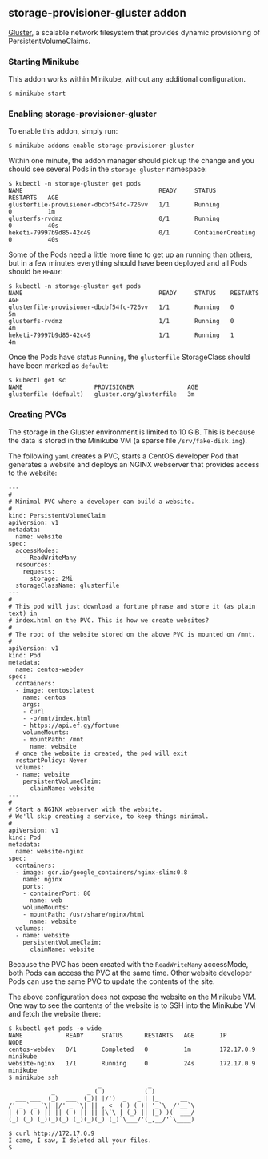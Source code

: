 ## storage-provisioner-gluster addon
[Gluster](https://gluster.org/), a scalable network filesystem that provides dynamic provisioning of PersistentVolumeClaims.

### Starting Minikube
This addon works within Minikube, without any additional configuration.

```shell
$ minikube start
```

### Enabling storage-provisioner-gluster
To enable this addon, simply run:

```
$ minikube addons enable storage-provisioner-gluster
```

Within one minute, the addon manager should pick up the change and you should see several Pods in the `storage-gluster` namespace:

```
$ kubectl -n storage-gluster get pods
NAME                                      READY     STATUS              RESTARTS   AGE
glusterfile-provisioner-dbcbf54fc-726vv   1/1       Running             0          1m
glusterfs-rvdmz                           0/1       Running             0          40s
heketi-79997b9d85-42c49                   0/1       ContainerCreating   0          40s
```

Some of the Pods need a little more time to get up an running than others, but in a few minutes everything should have been deployed and all Pods should be `READY`:

```
$ kubectl -n storage-gluster get pods
NAME                                      READY     STATUS    RESTARTS   AGE
glusterfile-provisioner-dbcbf54fc-726vv   1/1       Running   0          5m
glusterfs-rvdmz                           1/1       Running   0          4m
heketi-79997b9d85-42c49                   1/1       Running   1          4m
```

Once the Pods have status `Running`, the `glusterfile` StorageClass should have been marked as `default`:

```
$ kubectl get sc
NAME                    PROVISIONER               AGE
glusterfile (default)   gluster.org/glusterfile   3m
```

### Creating PVCs
The storage in the Gluster environment is limited to 10 GiB. This is because the data is stored in the Minikube VM (a sparse file `/srv/fake-disk.img`).

The following `yaml` creates a PVC, starts a CentOS developer Pod that generates a website and deploys an NGINX webserver that provides access to the website:

```
---
#
# Minimal PVC where a developer can build a website.
#
kind: PersistentVolumeClaim
apiVersion: v1
metadata:
  name: website
spec:
  accessModes:
    - ReadWriteMany
  resources:
    requests:
      storage: 2Mi
  storageClassName: glusterfile
---
#
# This pod will just download a fortune phrase and store it (as plain text) in
# index.html on the PVC. This is how we create websites?
#
# The root of the website stored on the above PVC is mounted on /mnt.
#
apiVersion: v1
kind: Pod
metadata:
  name: centos-webdev
spec:
  containers:
  - image: centos:latest
    name: centos
    args:
    - curl
    - -o/mnt/index.html
    - https://api.ef.gy/fortune
    volumeMounts:
    - mountPath: /mnt
      name: website
  # once the website is created, the pod will exit
  restartPolicy: Never
  volumes:
  - name: website
    persistentVolumeClaim:
      claimName: website
---
#
# Start a NGINX webserver with the website.
# We'll skip creating a service, to keep things minimal.
#
apiVersion: v1
kind: Pod
metadata:
  name: website-nginx
spec:
  containers:
  - image: gcr.io/google_containers/nginx-slim:0.8
    name: nginx
    ports:
    - containerPort: 80
      name: web
    volumeMounts:
    - mountPath: /usr/share/nginx/html
      name: website
  volumes:
  - name: website
    persistentVolumeClaim:
      claimName: website
```

Because the PVC has been created with the `ReadWriteMany` accessMode, both Pods can access the PVC at the same time. Other website developer Pods can use the same PVC to update the contents of the site.

The above configuration does not expose the website on the Minikube VM. One way to see the contents of the website is to SSH into the Minikube VM and fetch the website there:

```
$ kubectl get pods -o wide
NAME            READY     STATUS      RESTARTS   AGE       IP           NODE
centos-webdev   0/1       Completed   0          1m        172.17.0.9   minikube
website-nginx   1/1       Running     0          24s       172.17.0.9   minikube
$ minikube ssh
                         _             _            
            _         _ ( )           ( )           
  ___ ___  (_)  ___  (_)| |/')  _   _ | |_      __  
/' _ ` _ `\| |/' _ `\| || , <  ( ) ( )| '_`\  /'__`\
| ( ) ( ) || || ( ) || || |\`\ | (_) || |_) )(  ___/
(_) (_) (_)(_)(_) (_)(_)(_) (_)`\___/'(_,__/'`\____)

$ curl http://172.17.0.9
I came, I saw, I deleted all your files.
$ 
```

